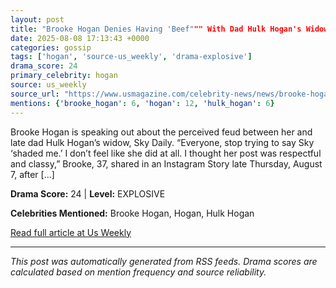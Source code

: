 ```yaml
---
layout: post
title: "Brooke Hogan Denies Having 'Beef""" With Dad Hulk Hogan's Widow Sky Daily"""
date: 2025-08-08 17:13:43 +0000
categories: gossip
tags: ['hogan', 'source-us_weekly', 'drama-explosive']
drama_score: 24
primary_celebrity: hogan
source: us_weekly
source_url: "https://www.usmagazine.com/celebrity-news/news/brooke-hogan-denies-feud-with-hulk-hogans-widow-sky-daily/"""
mentions: {'brooke_hogan': 6, 'hogan': 12, 'hulk_hogan': 6}
---
```


Brooke Hogan is speaking out about the perceived feud between her and late dad Hulk Hogan’s widow, Sky Daily. “Everyone, stop trying to say Sky ‘shaded me.’ I don’t feel like she did at all. I thought her post was respectful and classy,” Brooke, 37, shared in an Instagram Story late Thursday, August 7, after […]

**Drama Score:** 24 | **Level:** EXPLOSIVE

**Celebrities Mentioned:** Brooke Hogan, Hogan, Hulk Hogan

[Read full article at Us Weekly](https://www.usmagazine.com/celebrity-news/news/brooke-hogan-denies-feud-with-hulk-hogans-widow-sky-daily/)

---
*This post was automatically generated from RSS feeds. Drama scores are calculated based on mention frequency and source reliability.*
